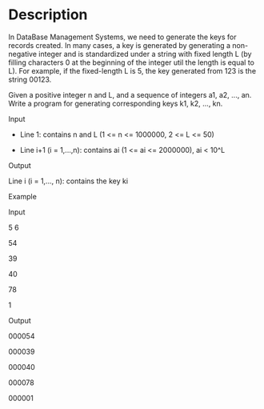 # Description

In DataBase Management Systems, we need to generate the keys for records created. In many cases, a key is generated by generating a non-negative integer and is standardized under a string with fixed length L (by filling characters 0 at the beginning of the integer util the length is equal to L). For example, if the fixed-length L is 5, the key generated from 123 is the string 00123.

Given a positive integer n and L, and a sequence of integers a1, a2, ..., an. Write a program for generating corresponding keys k1, k2, ..., kn.

Input
- Line 1: contains n and L (1 <= n <= 1000000, 2 <= L <= 50)

- Line i+1 (i = 1,...,n): contains ai (1 <= ai <= 2000000), ai < 10^L

Output

Line i (i = 1,..., n): contains the key ki

Example

Input

5 6

54

39

40

78

1


Output

000054

000039

000040

000078

000001